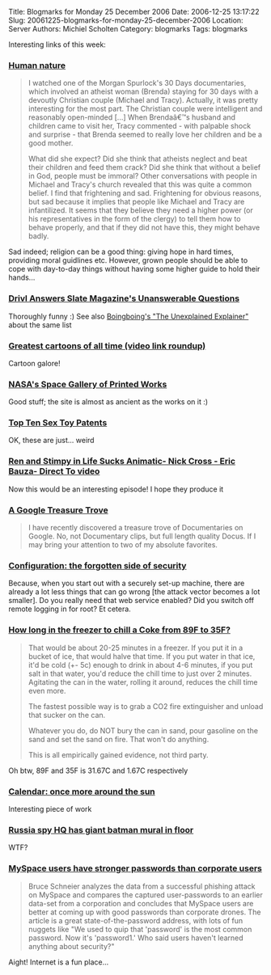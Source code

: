 Title: Blogmarks for Monday 25 December 2006
Date: 2006-12-25 13:17:22
Slug: 20061225-blogmarks-for-monday-25-december-2006
Location: Server
Authors: Michiel Scholten
Category: blogmarks
Tags: blogmarks

<p>Interesting links of this week:</p>
<h3><a href="http://www.rousette.org.uk/blog/archives/human-nature/">Human nature</a></h3>
<blockquote><p>I watched one of the Morgan Spurlock's 30 Days documentaries, which involved an atheist woman (Brenda) staying for 30 days with a devoutly Christian couple (Michael and Tracy). Actually, it was pretty interesting for the most part. The Christian couple were intelligent and reasonably open-minded [...] When Brendaâ€™s husband and children came to visit her, Tracy commented - with palpable shock and surprise - that Brenda seemed to really love her children and be a good mother.</p>
<p>What did she expect? Did she think that atheists neglect and beat their children and feed them crack? Did she think that without a belief in God, people must be immoral? Other conversations with people in Michael and Tracy's church revealed that this was quite a common belief. I find that frightening and sad. Frightening for obvious reasons, but sad because it implies that people like Michael and Tracy are infantilized. It seems that they believe they need a higher power (or his representatives in the form of the clergy) to tell them how to behave properly, and that if they did not have this, they might behave badly.</p>
</blockquote>

<p>Sad indeed; religion can be a good thing: giving hope in hard times, providing moral guidlines etc. However, grown people should be able to cope with day-to-day things without having some higher guide to hold their hands...</p>
<h3><a href="http://www.drivl.com/posts/view/600">Drivl Answers Slate Magazine's Unanswerable Questions</a></h3>
<p>Thoroughly funny :) See also <a href="http://www.boingboing.net/2006/12/21/the_unexplained_expl.html">Boingboing's "The Unexplained Explainer"</a> about the same list</p>
<h3><a href="http://www.boingboing.net/2006/12/21/greatest_cartoons_of.html">Greatest cartoons of all time (video link roundup)</a></h3>
<p>Cartoon galore!</p>
<h3><a href="http://www.boingboing.net/2006/12/19/nasas_space_gallery_.html">NASA's Space Gallery of Printed Works</a></h3>
<p>Good stuff; the site is almost as ancient as the works on it :)</p>
<h3><a href="http://www.homemade-sex-toys.com/patents/">Top Ten Sex Toy Patents</a></h3>
<p>OK, these are just... weird</p>
<h3><a href="http://johnkstuff.blogspot.com/2006/12/ren-and-stimpy-in-life-sucks-animatic.html">Ren and Stimpy in Life Sucks Animatic- Nick Cross - Eric Bauza- Direct To video</a></h3>
<p>Now this would be an interesting episode! I hope they produce it</p>
<h3><a href="http://alflamont.blogspot.com/2006/12/google-treasure-trove.html">A Google Treasure Trove</a></h3>
<blockquote><p>I have recently discovered a treasure trove of Documentaries on Google. No, not Documentary clips, but full length quality Docus. If I may bring your attention to two of my absolute favorites.</p></blockquote>
<h3><a href="http://specialreports.linux.com/article.pl?sid=06/12/08/1929225">Configuration: the forgotten side of security</a></h3>
<p>Because, when you start out with a securely set-up machine, there are already a lot less things that can go wrong [the attack vector becomes a lot smaller]. Do you really need that web service enabled? Did you switch off remote logging in for root? Et cetera.</p>

<h3><a href="http://ask.metafilter.com/mefi/52074#786647">How long in the freezer to chill a Coke from 89F to 35F?</a></h3>
<blockquote><p>That would be about 20-25 minutes in a freezer. If you put it in a bucket of ice, that would halve that time. If you put water in that ice, it'd be cold (+- 5c) enough to drink in about 4-6 minutes, if you put salt in that water, you'd reduce the chill time to just over 2 minutes. Agitating the can in the water, rolling it around, reduces the chill time even more.</p>

<p>The fastest possible way is to grab a CO2 fire extinguisher and unload that sucker on the can.</p>

<p>Whatever you do, do NOT bury the can in sand, pour gasoline on the sand and set the sand on fire. That won't do anything.</p>

<p>This is all empirically gained evidence, not third party.</p></blockquote>

<p>Oh btw, 89F and 35F is 31.67C and 1.67C respectively</p>

<h3><a href="http://www.boingboing.net/2006/12/13/calendar_once_more_a.html">Calendar: once more around the sun</a></h3>
<p>Interesting piece of work</p>

<h3><a href="http://www.boingboing.net/2006/12/13/russia_spy_hq_has_gi.html">Russia spy HQ has giant batman mural in floor</a></h3>
<p>WTF?</p>

<h3><a href="http://www.boingboing.net/2006/12/14/myspace_users_have_s.html">MySpace users have stronger passwords than corporate users</a></h3>
<blockquote><p>Bruce Schneier analyzes the data from a successful phishing attack on MySpace and compares the captured user-passwords to an earlier data-set from a corporation and concludes that MySpace users are better at coming up with good passwords than corporate drones. The article is a great state-of-the-password address, with lots of fun nuggets like "We used to quip that 'password' is the most common password. Now it's 'password1.' Who said users haven't learned anything about security?"</p></blockquote>

<p>Aight! Internet is a fun place...</p>
